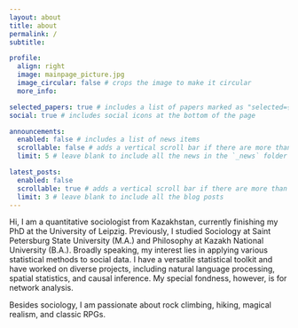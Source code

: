 ```yaml
---
layout: about
title: about
permalink: /
subtitle:

profile:
  align: right
  image: mainpage_picture.jpg
  image_circular: false # crops the image to make it circular
  more_info:

selected_papers: true # includes a list of papers marked as "selected={true}"
social: true # includes social icons at the bottom of the page

announcements:
  enabled: false # includes a list of news items
  scrollable: false # adds a vertical scroll bar if there are more than 3 news items
  limit: 5 # leave blank to include all the news in the `_news` folder

latest_posts:
  enabled: false
  scrollable: true # adds a vertical scroll bar if there are more than 3 new posts items
  limit: 3 # leave blank to include all the blog posts
---
```


Hi, I am a quantitative sociologist from Kazakhstan, currently finishing my PhD at the University of Leipzig. Previously, I studied Sociology at Saint Petersburg State University (M.A.) and Philosophy at Kazakh National University (B.A.). Broadly speaking, my interest lies in applying various statistical methods to social data. I have a versatile statistical toolkit and have worked on diverse projects, including natural language processing, spatial statistics, and causal inference. My special fondness, however, is for network analysis.

Besides sociology, I am passionate about rock climbing, hiking, magical realism, and classic RPGs.
